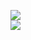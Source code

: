[![](https://img.shields.io/badge/Made%20With-Github%20Spray-lightgrey.svg?style=for-the-badge&logo=github)](https://github.com/Annihil/github-spray#6378)  
[![](https://i.imgur.com/2DrTn0Z.gif)](https://github.com/Annihil/github-spray)